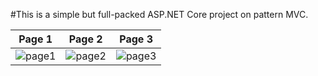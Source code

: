 #This is a simple but full-packed ASP.NET Core project on pattern MVC.

| Page 1 | Page 2 | Page 3 |
| -------- | -------- | -------- |
|![page1](https://user-images.githubusercontent.com/24496601/38771029-7801e5de-4024-11e8-93e1-12b5e9329af8.png)|![page2](https://user-images.githubusercontent.com/24496601/38771030-781d164c-4024-11e8-9636-9acb19b29137.png)|![page3](https://user-images.githubusercontent.com/24496601/38771031-78380d3a-4024-11e8-9600-ba4395b37bda.png)|


